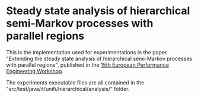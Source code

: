 # Steady state analysis of hierarchical semi-Markov processes with parallel regions
This is the implementation used for experimentations in the paper "Extending the steady state analysis of hierarchical semi-Markov processes with parallel regions", published in the [15th European Performance Engineering Workshop](http://epew2018.lacl.fr/).

The experiments executable files are all contained in the "src/test/java/it/unifi/hierarchical/analysis/" folder.
